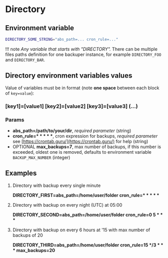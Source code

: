 # Directory

## Environment variable

```bash
DIRECTORY_SOME_STRING="abs_path=... cron_rule=..."
```

!!! note
    *Any variable that starts with "DIRECTORY".* There can be multiple files paths definition for one backuper instance, for example `DIRECTORY_FOO` and `DIRECTORY_BAR`.

## Directory environment variables values

Value of variables must be in format (note **one space** between each block of `key=value`):
<h3> 
[key1]=[value1] [key2]=[value2] [key3]=[value3] (...)
</h3>

### Params

- **abs_path=/path/to/your/dir**, *required parameter* (string)
- **cron_rule=\* \* \* \* \***, cron expression for backups, *required parameter* see [https://crontab.guru/](https://crontab.guru/) for help (string)
- OPTIONAL **max_backups=7**, max number of backups, if this number is exceeded, oldest one is removed, defaults to environment variable `BACKUP_MAX_NUMBER` (integer)

## Examples

1. Directory with backup every single minute

    **DIRECTORY_FIRST=abs_path=/home/user/folder cron_rule=\* \* \* \* \***

2. Directory with backup on every night (UTC) at 05:00

    **DIRECTORY_SECOND=abs_path=/home/user/folder cron_rule=0 5 \* \* \***

3. Directory with backup on every 6 hours at '15 with max number of backups of 20

    **DIRECTORY_THIRD=abs_path=/home/user/folder cron_rule=15 \*/3 \* \* \* max_backups=20**

<br>
<br>
